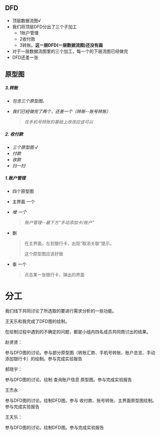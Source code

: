 ## DFD

- 顶层数据流图√
- 我们将顶层DFD分出了三个子加工
  - 1账户管理
  - 2收付款
  - 3转账。**这一层DFD(一层数据流图)还没有画**
- 对于一层数据流图里的三个加工，每一个的下层流图已经做完
- DFD还差一张

## 原型图

##### 3.转账

- *包含三个原型图。*

- *我们已经做完了两个，还差一个（转账--账号转账）*

  > *在手机号转账的基础上改改应该可以*

##### 2. 收付款

- *三个原型图 √*
- *付款*
- *收款*
- *扫一扫*

##### 1.账户管理

- 四个原型图

- 主界面    一个

- *增    一个*

  > *账户管理--最下方“手动添加卡/账户”*

- 删

  > 在主界面，左划银行卡，出现“取消关联”提示。
  >
  > 这个原型图应该好做

- 查    一个

  > 点击某一张银行卡，弹出的界面



# 分工

我们线下共同讨论了所选取的要进行需求分析的一些功能。

王天乐和我完成了DFD图的绘制。

在绘制过程中遇到的不确定的问题，都是小组内四名成员共同商讨出的结果。



赵贤贤：

参与DFD图的讨论。参与部分原型图（转账汇款、手机号转账、账户总览、手动添加银行卡）的绘制。参与完成实验报告

郝晓宇：

参与DFD图的讨论。绘制	查询账户信息	原型图。参与完成实验报告

王杰永

参与DFD图的讨论。绘制DFD图。参与 收付款、账号转账、主界面原型图绘制。参与完成实验报告

王天乐：

参与DFD图的讨论。绘制DFD图。参与完成实验报告

